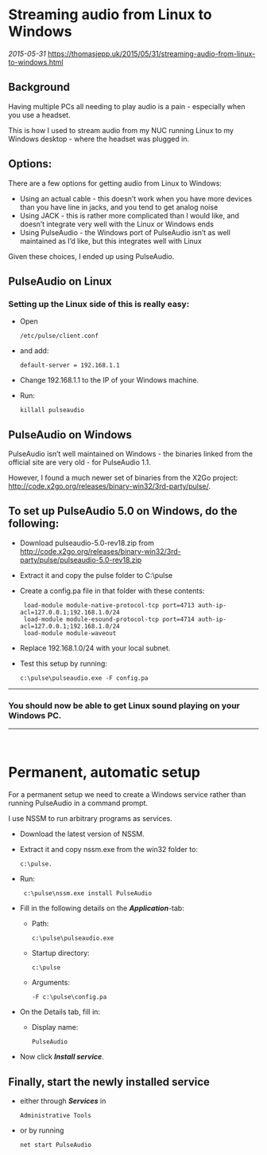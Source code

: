 # Streaming audio from Linux to Windows
*2015-05-31* https://thomasjepp.uk/2015/05/31/streaming-audio-from-linux-to-windows.html
## Background

Having multiple PCs all needing to play audio is a pain - especially when you use a headset.

This is how I used to stream audio from my NUC running Linux to my Windows desktop - where the headset was plugged in.

## Options:
There are a few options for getting audio from Linux to Windows:

   * Using an actual cable - this doesn’t work when you have more devices than you have line in jacks, and you tend to get analog noise
   * Using JACK - this is rather more complicated than I would like, and doesn’t integrate very well with the Linux or Windows ends
   * Using PulseAudio - the Windows port of PulseAudio isn’t as well maintained as I’d like, but this integrates well with Linux

Given these choices, I ended up using PulseAudio.

## PulseAudio on Linux

### Setting up the Linux side of this is really easy:

* Open 
    ```
    /etc/pulse/client.conf
    ```
* and add:
    ```
    default-server = 192.168.1.1
    ```
* Change 192.168.1.1 to the IP of your Windows machine.

* Run:
    ```
    killall pulseaudio
    ```
## PulseAudio on Windows

PulseAudio isn’t well maintained on Windows - the binaries linked from the official site are very old - for PulseAudio 1.1.

However, I found a much newer set of binaries from the X2Go project: http://code.x2go.org/releases/binary-win32/3rd-party/pulse/.

## To set up PulseAudio 5.0 on Windows, do the following:

* Download pulseaudio-5.0-rev18.zip from http://code.x2go.org/releases/binary-win32/3rd-party/pulse/pulseaudio-5.0-rev18.zip
* Extract it and copy the pulse folder to C:\pulse
* Create a config.pa file in that folder with these contents:
    ```
     load-module module-native-protocol-tcp port=4713 auth-ip-acl=127.0.0.1;192.168.1.0/24
     load-module module-esound-protocol-tcp port=4714 auth-ip-acl=127.0.0.1;192.168.1.0/24
     load-module module-waveout
    ```

* Replace 192.168.1.0/24 with your local subnet.
* Test this setup by running:
  ```
  c:\pulse\pulseaudio.exe -F config.pa
  ```

---
### You should now be able to get Linux sound playing on your Windows PC.
---
<br>

# Permanent, automatic setup
For a permanent setup we need to create a Windows service rather than running PulseAudio in a command prompt.

I use NSSM to run arbitrary programs as services.
  
* Download the latest version of NSSM.
* Extract it and copy nssm.exe from the win32 folder to:
    ```
    c:\pulse.
    ```
* Run:
    ```
     c:\pulse\nssm.exe install PulseAudio
    ```
* Fill in the following details on the ___Application___-tab:
  * Path:
      ```
      c:\pulse\pulseaudio.exe
      ```
  * Startup directory:
      ```
      c:\pulse
      ```
  * Arguments:
      ```
      -F c:\pulse\config.pa
      ```

* On the Details tab, fill in:
  * Display name:
      ```
      PulseAudio
      ```
* Now click ***Install service***.

## Finally, start the newly installed service

* either through ___Services___ in 
    ```
    Administrative Tools
    ```
* or by running 
    ```
    net start PulseAudio
    ```


